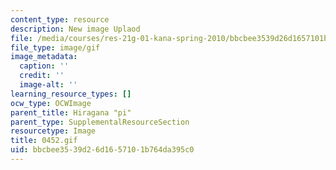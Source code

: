 ```yaml
---
content_type: resource
description: New image Uplaod
file: /media/courses/res-21g-01-kana-spring-2010/bbcbee3539d26d1657101b764da395c0_0452.gif
file_type: image/gif
image_metadata:
  caption: ''
  credit: ''
  image-alt: ''
learning_resource_types: []
ocw_type: OCWImage
parent_title: Hiragana "pi"
parent_type: SupplementalResourceSection
resourcetype: Image
title: 0452.gif
uid: bbcbee35-39d2-6d16-5710-1b764da395c0
---
```

